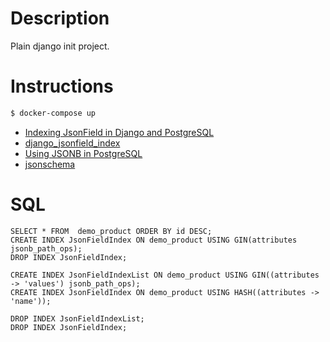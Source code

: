# Description

Plain django init project.

# Instructions

```bash
$ docker-compose up
```

- [Indexing JsonField in Django and PostgreSQL](https://medium.com/analytics-vidhya/indexing-jsonfield-in-django-and-postgresql-89b7571df830)
- [django_jsonfield_index](https://github.com/abtinmo/django_jsonfield_index)
- [Using JSONB in PostgreSQL](https://dev.to/scalegrid/using-jsonb-in-postgresql-how-to-effectively-store-index-json-data-in-postgresql-5d7e)
- [jsonschema](https://python-jsonschema.readthedocs.io/en/stable/)

# SQL

```
SELECT * FROM  demo_product ORDER BY id DESC;
CREATE INDEX JsonFieldIndex ON demo_product USING GIN(attributes jsonb_path_ops);
DROP INDEX JsonFieldIndex;

CREATE INDEX JsonFieldIndexList ON demo_product USING GIN((attributes -> 'values') jsonb_path_ops);
CREATE INDEX JsonFieldIndex ON demo_product USING HASH((attributes -> 'name'));

DROP INDEX JsonFieldIndexList;
DROP INDEX JsonFieldIndex;
```
